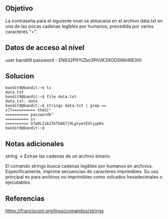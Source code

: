 ## Objetivo 

La contraseña para el siguiente nivel se almacena en el archivo data.txt en una de las pocas cadenas legibles por humanos, precedida por varios caracteres "=".
## Datos de acceso al nivel

user bandit9 
password - EN632PlfYiZbn3PhVK3XOGSlNInNE00t
## Solucion

```
bandit9@bandit:~$ ls
data.txt
bandit9@bandit:~$ file data.txt
data.txt: data
bandit9@bandit:~$ strings data.txt | grep ==
x]T========== theG)"
========== passwordk^
========== is
========== G7w8LIi6J3kTb8A7j9LgrywtEUlyyp6s
bandit9@bandit:~$ 
```

## Notas adicionales

string -> Extrae las cadenas de un archivo binario

El comando strings busca cadenas legibles por humanos en archivos. Específicamente, imprime secuencias de caracteres imprimibles. Su uso principal es para archivos no imprimibles como volcados hexadecimales o ejecutables.

## Referencias 

https://francisconi.org/linux/comandos/strings